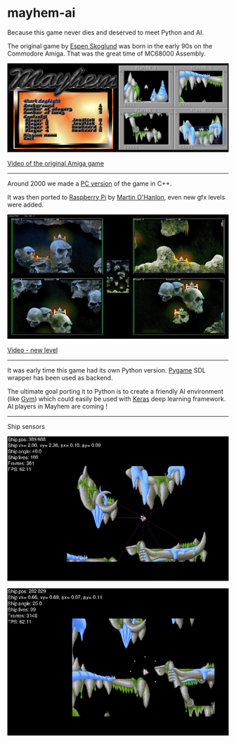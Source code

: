 # mayhem-ai

Because this game never dies and deserved to meet Python and AI.

The original game by [Espen Skoglund](http://hol.abime.net/3853) was born in the early 90s on the Commodore Amiga. That was the great time of MC68000 Assembly.

![Mayhem game image](https://github.com/devpack/mayhem-ai/blob/main/assets/wiki/mayhem_amiga.jpg)

[Video of the original Amiga game](https://www.youtube.com/watch?v=fs30DLGxqhs)

----

Around 2000 we made a [PC version](https://github.com/devpack/mayhem) of the game in C++.

It was then ported to [Raspberry Pi](https://www.raspberrypi.org/) by [Martin O'Hanlon](https://github.com/martinohanlon/mayhem-pi), even new gfx levels were added.

![Mayhem2](https://github.com/devpack/mayhem-ai/blob/main/assets/wiki/mayhem2.jpg)

[Video - new level](https://youtu.be/E3mho6J6OG8)

----

It was early time this game had its own Python version. [Pygame](https://www.pygame.org/docs) SDL wrapper has been used as backend.

The ultimate goal porting it to Python is to create a friendly AI environment (like [Gym](https://gym.openai.com/envs/#atari)) which could easily be used with [Keras](https://keras.io) deep learning framework. AI players in Mayhem are coming !

----

Ship sensors

![raycasting_sensor](https://github.com/devpack/mayhem-ai/blob/main/assets/wiki/raycasting_sensor.jpg)

![ball_sensor](https://github.com/devpack/mayhem-ai/blob/main/assets/wiki/ball_sensor.jpg)


